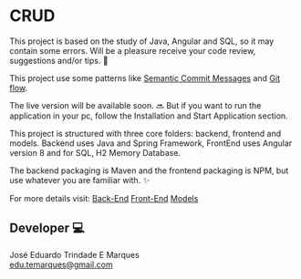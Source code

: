 # CRUD

This project is based on the study of Java, Angular and SQL, so it may contain some errors. Will be a pleasure receive your code review, suggestions and/or tips. :raised_hands:

This project use some patterns like [Semantic Commit Messages](https://gist.github.com/joshbuchea/6f47e86d2510bce28f8e7f42ae84c716) and [Git flow](https://nvie.com/posts/a-successful-git-branching-model/).

The live version will be available soon. :soon: But if you want to run the application in your pc, follow the Installation and Start Application section.

This project is structured with three core folders: backend, frontend and models. Backend uses Java and Spring Framework, FrontEnd uses Angular version 8 and for SQL, H2 Memory Database.

The backend packaging is Maven and the frontend packaging is NPM, but use whatever you are familiar with. :sparkles:

For more details visit:
[Back-End](backend/README.md)
[Front-End](frontend/README.md)
[Models](models/README.md)

## Developer :computer:

José Eduardo Trindade E Marques  
edu.temarques@gmail.com
